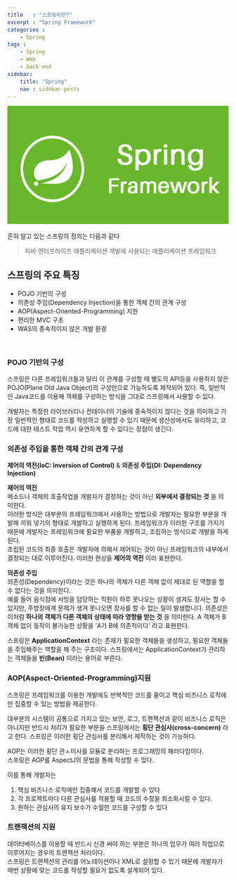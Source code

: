 ```yaml
---
title   : "스프링이란?"
excerpt : "Spring Framework"
categories : 
    - Spring
tags : 
    - Spring
    - Web
    - back-end
sidebar:
    title: "Spring"
    nav : sidebar-posts
---
```


![springFramework](/assets/img/spring/springImg.png)

흔히 알고 있는 스프링의 정의는 다음과 같다  

>자바 엔터프라이즈 애플리케이션 개발에 사용되는 애플리케이션 프레임워크

## 스프링의 주요 특징  

- POJO 기반의 구성
- 의존성 주입(Dependency Injection)을 통한 객체 간의 관계 구성
- AOP(Aspect-Oriented-Programming) 지원
- 편리한 MVC 구조
- WAS의 종속적이지 않은 개발 환경

<br/>

### POJO 기반의 구성  
스프링은 다른 프레임워크들과 달리 이 관계를 구성할 때 별도의 API등을 사용하지 않은 POJO(Plane Old Java Object)의 구성만으로 가능하도록 제작되어 있다. 즉, 일반적인 Java코드를 이용해 객체를 구성하는 방식을 그대로 스프링에서 사용할 수 있다.  

개발자는 특정한 라이브러리나 컨테이너의 기술에 종속적이지 않다는 것을 의미하고 가장 일반적인 형태로 코드를 작성하고 실행할 수 있기 때문에 생산성에서도 유리하고, 코드에 대한 테스트 작업 역시 유연하게 할 수 있다는 장점이 생긴다.  

### 의존성 주입을 통한 객체 간의 관계 구성  
__제어의 역전(IoC: Inversion of Control)__ & __의존성 주입(DI: Dependency Injection)__  

__제어의 역전__  
메소드나 객체의 호출작업을 개발자가 결정하는 것이 아닌 __외부에서 결정되는 것__ 을 의미한다.  
이러한 방식은 대부분의 프레임워크에서 사용하는 방법으로 개발자는 필요한 부분을 개발해 끼워 넣기의 형태로 개발하고 실행하게 된다. 프레임워크가 이러한 구조를 가지기 때문에 개발자는 프레임워크에 필요한 부품을 개발하고, 조립하는 방식으로 개발을 하게 된다.  
조립된 코드의 최종 호출은 개발자에 의해서 제어되는 것이 아닌 프레임워크의 내부에서 결정되는 대로 이루어진다. 이러한 현상을 __제어의 역전__ 이라 표현한다.  

__의존성 주입__  
의존성(Dependency)이라는 것은 하나의 객체가 다른 객체 없이 제대로 된 역할을 할 수 없다는 것을 의미한다.  
예를 들어 음식점에 서빙을 담당하는 직원이 하루 못나오는 상황이 생겨도 장사는 할 수 있지만, 주방장에게 문제가 생겨 못나오면 장사를 할 수 없는 일이 발생합니다. 의존성은 이처럼 __하나의 객체가 다른 객체의 상태에 따라 영향을 받는 것__ 을 의미한다. A 객체가 B 객체 없이 동작이 불가능한 상황을 'A가 B에 의존적이다' 라고 표현한다.  

스프링은 __ApplicationContext__ 라는 존재가 필요한 객체들을 생성하고, 필요한 객체들을 주입해주는 역할을 해 주는 구조이다. 스프링에서는 ApplicationContext가 관리하는 객체들을 __빈(Bean)__ 이라는 용어로 부른다.


### AOP(Aspect-Oriented-Programming)지원  
스프링은 프레임워크를 이용한 개발에도 반복적인 코드를 줄이고 핵심 비즈니스 로직에만 집중할 수 있는 방법을 제공한다.  

대부분의 시스템이 공통으로 가지고 있는 보안, 로그, 트랜잭션과 같이 비즈니스 로직은 아니지만 반드시 처리가 필요한 부분을 스프링에서는 __횡단 관심사(cross-concern)__ 라고 한다. 스프링은 이러한 횡단 관심사를 분리해서 제작하는 것이 가능하다.  

AOP는 이러한 횡단 관ㅅ미사를 모듈로 분리하는 프로그래밍의 패러다임이다.  
스프링은 AOP를 AspectJ의 문법을 통해 작성할 수 있다.  

이를 통해 개발자는  
1) 핵심 비즈니스 로직에만 집중해서 코드를 개발할 수 있다
2) 각 프로젝트마다 다른 관심사를 적용할 때 코드의 수정을 최소화시킬 수 있다.
3) 원하는 관심사의 유지 보수가 수월한 코드를 구성할 수 있다


### 트랜잭션의 지원  
데이터베이스를 이용할 때 반드시 신경 써야 하는 부분은 하나의 업무가 여러 작업으로 이루어지는 경우의 트랜잭션 처리이다.  
스프링은 트랜잭션의 관리를 어노테이션이나 XML로 설정할 수 있기 때문에 개발자가 매번 상황에 맞는 코드를 작성할 필요가 없도록 설계되어 있다.  